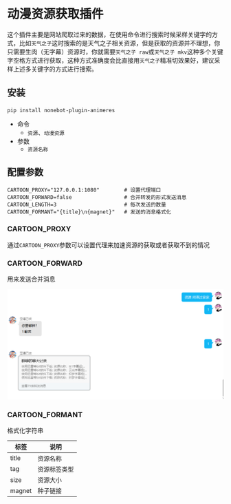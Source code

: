 # 动漫资源获取插件

这个插件主要是网站爬取过来的数据，在使用命令进行搜索时候采样关键字的方式，比如`天气之子`这时搜索的是天气之子相关资源，但是获取的资源并不理想，你只需要生肉（无字幕）资源时，你就需要`天气之子 raw`或`天气之子 mkv`这种多个关键字空格方式进行获取，这种方式准确度会比直接用`天气之子`精准切效果好，建议采样上述多关键字的方式进行搜索。

## 安装

`pip install nonebot-plugin-animeres`

- 命令
  - `资源`、`动漫资源`
- 参数
  - `资源名称`

## 配置参数

```env
CARTOON_PROXY="127.0.0.1:1080"        # 设置代理端口
CARTOON_FORWARD=false                 # 合并转发的形式发送消息
CARTOON_LENGTH=3                      # 每次发送的数量
CARTOON_FORMANT="{title}\n{magnet}"   # 发送的消息格式化
```

### CARTOON_PROXY

通过`CARTOON_PROXY`参数可以设置代理来加速资源的获取或者获取不到的情况

### CARTOON_FORWARD

用来发送合并消息

![合并消息转发](image/forward.png)

### CARTOON_FORMANT

格式化字符串

| 标签 | 说明 |
|---|---|
| title | 资源名称 |
| tag | 资源标签类型 |
| size | 资源大小 |
| magnet | 种子链接 |
